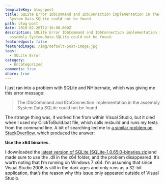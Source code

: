 ```yaml
---
templateKey: blog-post
title: SQLite Error IDbCommand and IDbConnection implementation in the assembly
  System.Data.SQLite could not be found.
path: blog-post
date: 2010-02-26T12:16:00.000Z
description: SQLite Error IDbCommand and IDbConnection implementation in the
  assembly System.Data.SQLite could not be found.
featuredpost: false
featuredimage: /img/default-post-image.jpg
tags:
  - SQLite Error
category:
  - Uncategorized
comments: true
share: true
---
```

I just ran into a problem with SQLite and NHibernate, which was giving me this error message:

> The IDbCommand and IDbConnection implementation in the assembly System.Data.SQLite could not be found.

The strange thing was, it worked fine from within Visual Studio, but it died when I used my ClickToBuild.bat file, which calls msbuild and runs my tests from the command line. A bit of searching led me to [a similar problem on StackOverflow](http://stackoverflow.com/questions/1460045/sql-data-sqllite-version-with-nhibernate-2-1), which produced the answer:

**Use the x64 binaries.**

I downloaded the [latest version of SQLite (SQLite-1.0.65.0-binaries.zip)](http://sourceforge.net/projects/sqlite-dotnet2)and made sure to use the .dll in the x64 folder, and the problem disappeared. It’s worth noting that I’m running on Windows 7 x64. I’m assuming that since Visual Studio 2008 is still in the dark ages and only runs as a 32-bit application, that’s the reason why this issue only appeared outside of Visual Studio.